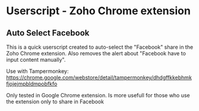 # Userscript - Zoho Chrome extension
## Auto Select Facebook

This is a quick userscript created to auto-select the "Facebook" share in the Zoho Chrome extension.
Also removes the alert about "Facebook have to input content manually".

Use with Tampermonkey:
https://chrome.google.com/webstore/detail/tampermonkey/dhdgffkkebhmkfjojejmpbldmpobfkfo

Only tested in Google Chrome extension.
Is more usefull for those who use the extension only to share in Facebook
